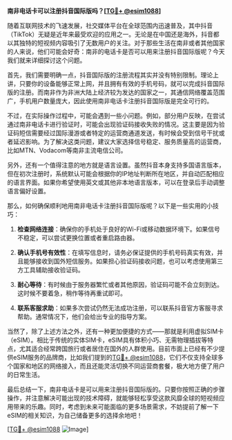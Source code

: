 **南非电话卡可以注册抖音国际版吗？[[TG💪+ @esim1088](https://t.me/s/esim1088)]**

随着互联网技术的飞速发展，社交媒体平台在全球范围内迅速普及，其中抖音（TikTok）无疑是近年来最受欢迎的应用之一。无论是在中国还是海外，抖音都以其独特的短视频内容吸引了无数用户的关注。对于那些生活在南非或者其他国家的人来说，他们可能会好奇：南非的电话卡是否可以用来注册抖音国际版呢？今天我们就来详细探讨这个问题。

首先，我们需要明确一点，抖音国际版的注册流程其实并没有特别限制。理论上讲，只要你的设备能够正常上网，并且拥有有效的手机号码，就可以完成抖音国际版的注册。而南非作为非洲大陆上经济较为发达的国家之一，其通信网络覆盖范围广，手机用户数量庞大，因此使用南非电话卡注册抖音国际版是完全可行的。

不过，在实际操作过程中，可能会遇到一些小问题。例如，部分用户反映，在尝试通过南非电话卡进行验证时，可能会出现验证码接收失败的情况。这主要是因为验证码短信需要经过国际漫游或者特定的运营商通道发送，有时候会受到信号干扰或者延迟影响。为了解决这类问题，建议大家选择信号稳定、服务质量高的运营商，比如MTN、Vodacom等南非主流电信公司。

另外，还有一个值得注意的地方就是语言设置。虽然抖音本身支持多国语言版本，但在初次注册时，系统默认可能会根据你的IP地址判断所在地区，并自动匹配相应的语言界面。如果你希望使用英文或其他非本地语言版本，可以在登录后手动调整语言偏好设置。

那么，如何确保顺利地用南非电话卡注册抖音国际版呢？以下是一些实用的小技巧：

1. **检查网络连接**：确保你的手机处于良好的Wi-Fi或移动数据环境下。如果信号不稳定，可以尝试更换位置或者重启路由器。
   
2. **确认手机号有效性**：在填写信息时，请务必保证提供的手机号码真实有效，并且能够接收到国外短信服务。如果担心验证码接收问题，也可以考虑使用第三方工具辅助接收验证码。

3. **耐心等待**：有时候由于服务器繁忙或者其他原因，验证码可能不会立刻到达。这时候不要着急，稍作等待再重试即可。

4. **联系客服求助**：如果多次尝试仍然无法成功注册，可以联系抖音官方客服寻求帮助。通常情况下，他们会给出专业的指导方案。

当然了，除了上述方法之外，还有一种更加便捷的方式——那就是利用虚拟SIM卡（eSIM）。相比于传统的实体SIM卡，eSIM具有体积小巧、无需物理插拔等特点，尤其适合经常跨国旅行或者居住在国外的人群使用。目前市面上已经有不少提供eSIM服务的品牌商，比如我们提到的[TG💪+ @esim1088](https://t.me/s/esim1088)，它们不仅支持全球多个国家和地区的网络接入，而且还能灵活切换不同运营商套餐，极大地方便了用户的日常生活。

最后总结一下，南非电话卡是可以用来注册抖音国际版的。只要你按照正确的步骤操作，并注意解决可能出现的技术障碍，就能够轻松享受这款风靡全球的短视频应用带来的乐趣。同时，考虑到未来可能面临的更多场景需求，不妨提前了解一下eSIM的相关知识，为自己储备更多的选择余地吧！

[[TG💪+ @esim1088](https://t.me/s/esim1088) ![Image](https://i.postimg.cc/4NQfJmqS/Snipaste-2025-05-13-00-14-12.png)]